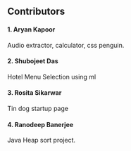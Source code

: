 ## Contributors

#### 1. Aryan Kapoor
   Audio extractor, calculator, css penguin.

#### 2. Shubojeet Das
   Hotel Menu Selection using ml

#### 3. Rosita Sikarwar
   Tin dog startup page

#### 4. Ranodeep Banerjee
   Java Heap sort project.
   
